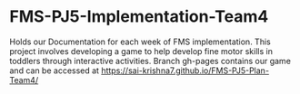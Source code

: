 # FMS-PJ5-Implementation-Team4
Holds our Documentation for each week of FMS implementation.
This project involves developing a game to help develop fine motor skills in toddlers through interactive activities.
Branch gh-pages contains our game and can be accessed at https://sai-krishna7.github.io/FMS-PJ5-Plan-Team4/
